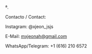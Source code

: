 ª.

Contacto / Contact:

Instagram: @xjeon_jsjs

E-Mail: mxjeonah@gmail.com

WhatsApp/Telegram: +1 (616) 210 6572



<!---
jeonjsj/jeonjsj is a ✨ special ✨ repository because its `README.md` (this file) appears on your GitHub profile.
You can click the Preview link to take a look at your changes.
---!>
